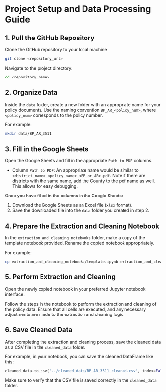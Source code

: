 # Project Setup and Data Processing Guide

## 1. Pull the GitHub Repository

Clone the GitHub repository to your local machine

```bash
git clone <repository_url>
```

Navigate to the project directory:

```bash
cd <repository_name>
```

## 2. Organize Data

Inside the `data` folder, create a new folder with an appropriate name for your policy documents. Use the naming convention `BP_AR_<policy_num>`, where `<policy_num>` corresponds to the policy number.

For example:

```bash
mkdir data/BP_AR_3511
```

## 3. Fill in the Google Sheets

Open the Google Sheets and fill in the appropriate `Path to PDF` columns.

- Column `Path to PDF`: An appropriate name would be similar to `<district_name>_<policy_name>_<BP_or_AR>.pdf`. Note if there are districts with the same name, add the County to the pdf name as well. This allows for easy debugging.

Once you have filled in the columns in the Google Sheets:

1. Download the Google Sheets as an Excel file (`xlsx` format).
2. Save the downloaded file into the `data` folder you created in step 2.

## 4. Prepare the Extraction and Cleaning Notebook

In the `extraction_and_cleaning_notebooks` folder, make a copy of the template notebook provided. Rename the copied notebook appropriately.

For example:

```bash
cp extraction_and_cleaning_notebooks/template.ipynb extraction_and_cleaning_notebooks/BP_AR_3511_extraction_and_cleaning.ipynb
```

## 5. Perform Extraction and Cleaning

Open the newly copied notebook in your preferred Jupyter notebook interface.

Follow the steps in the notebook to perform the extraction and cleaning of the policy data. Ensure that all cells are executed, and any necessary adjustments are made to the extraction and cleaning logic.

## 6. Save Cleaned Data

After completing the extraction and cleaning process, save the cleaned data as a CSV file in the `cleaned_data` folder.

For example, in your notebook, you can save the cleaned DataFrame like this:

```python
cleaned_data.to_csv('../cleaned_data/BP_AR_3511_cleaned.csv', index=False)
```

Make sure to verify that the CSV file is saved correctly in the `cleaned_data` folder.
